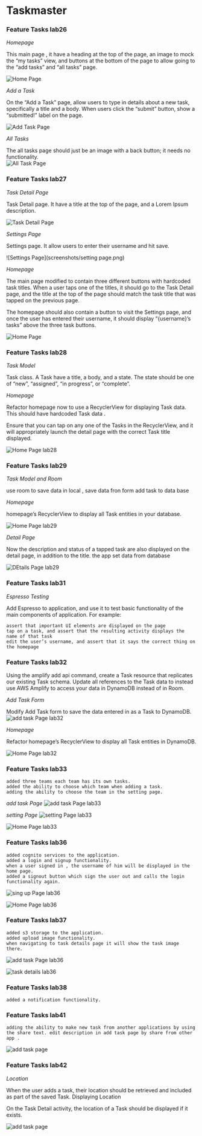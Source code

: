 # Taskmaster

### Feature Tasks lab26


*Homepage*

This main page , it  have a heading at the top of the page, an image to mock the “my tasks” view, and buttons at the bottom of the page to allow going to the “add tasks” and “all tasks” page.

![Home Page](screenshots/homePage.png)


*Add a Task*

On the “Add a Task” page, allow users to type in details about a new task, specifically a title and a body. When users click the “submit” button, show a “submitted!” label on the page.

![Add Task Page](screenshots/addTask.png)


*All Tasks*

The all tasks page should just be an image with a back button; it needs no functionality.
\
![All Task Page](screenshots/allTask.jpg)



### Feature Tasks lab27


*Task Detail Page*

 Task Detail page. It  have a title at the top of the page, and a Lorem Ipsum description.

![Task Detail Page](screenshots/taskDetails.png)


*Settings Page*

 Settings page. It  allow users to enter their username and hit save.

 ![Settings Page](screenshots/setting page.png)


*Homepage*

The main page  modified to contain three different buttons with hardcoded task titles. When a user taps one of the titles, it should go to the Task Detail page, and the title at the top of the page should match the task title that was tapped on the previous page.

The homepage should also contain a button to visit the Settings page, and once the user has entered their username, it should display “{username}’s tasks” above the three task buttons.

![Home Page](screenshots/homePageUser.png)


### Feature Tasks lab28

*Task Model*

Task class. A Task have a title, a body, and a state. The state should be one of “new”, “assigned”, “in progress”, or “complete”.

*Homepage*

Refactor  homepage now to use a RecyclerView for displaying Task data. This should have hardcoded Task data .

Ensure that you can tap on any one of the Tasks in the RecyclerView, and it will appropriately launch the detail page with the correct Task title displayed.

![Home Page lab28](screenshots/homepagelab28.png)


### Feature Tasks lab29

*Task Model and Room*

use room to save data in local , save data fron form add task to data base 

*Homepage*

 homepage’s RecyclerView to display all Task entities in your database.

![Home Page lab29](screenshots/home_lab29.png)

*Detail Page*

Now the description and status of a tapped task are also displayed on the detail page, in addition to the title. the app set data from database

![DEtails Page lab29](screenshots/detailsPageLab29.png)


### Feature Tasks lab31

*Espresso Testing*

Add Espresso to  application, and use it to test basic functionality of the main components of  application. For example:

    assert that important UI elements are displayed on the page
    tap on a task, and assert that the resulting activity displays the name of that task
    edit the user’s username, and assert that it says the correct thing on the homepage



### Feature Tasks lab32


Using the amplify add api command, create a Task resource that replicates our existing Task schema. Update all references to the Task data to instead use AWS Amplify to access your data in DynamoDB instead of in Room.

*Add Task Form*

Modify  Add Task form to save the data entered in as a Task to DynamoDB.
![add task Page lab32](screenshots/Screenshot_1632173909.png)

*Homepage*

Refactor  homepage’s RecyclerView to display all Task entities in DynamoDB. 

![Home Page lab32](screenshots/Screenshot_1632173883.png)


### Feature Tasks lab33 

    added three teams each team has its own tasks.
    added the ability to choose which team when adding a task.
    adding the ability to choose the team in the setting page.
   

*add task Page*
![add task Page lab33](screenshots/Screenshot_1632173909.png)

*setting Page* 
![setting Page lab33](screenshots/Screenshot_1632174193.png)

![Home Page lab33](screenshots/Screenshot_1632173883.png)



### Feature Tasks lab36

    added cognito services to the application.
    added a login and signup functionality.
    when a user signed in , the username of him will be displayed in the home page.
    added a signout button which sign the user out and calls the login functionality again.

![sing up Page lab36](screenshots/Screenshot_1632175011.png)

![Home Page lab36](screenshots/Screenshot_1632173883.png)


### Feature Tasks lab37
    added s3 storage to the application.
    added upload image functionality.
    when navigating to task details page it will show the task image there.

![add task Page lab36](screenshots/Screenshot_1632173909.png)

![task details lab36](screenshots/Screenshot_1632175425.png)



### Feature Tasks lab38
    added a notification functionality.
    

### Feature Tasks lab41

    adding the ability to make new task from another applications by using the share text. edit description in add task page by share from other app .

  ![add task page ](screenshots/Screenshot_1632084667.png)  


### Feature Tasks lab42

*Location*

When the user adds a task, their location should be retrieved and included as part of the saved Task.
Displaying Location

On the Task Detail activity, the location of a Task should be displayed if it exists.

  ![add task page ](screenshots/Screenshot_1632227931.png)  
